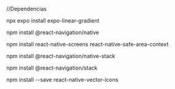 //Dependencias

npx expo install expo-linear-gradient

npm install @react-navigation/native

npm install react-native-screens react-native-safe-area-context

npm install @react-navigation/native-stack

npm install @react-navigation/stack

npm install --save react-native-vector-icons